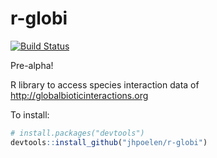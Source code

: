 r-globi
=======
[![Build Status](https://travis-ci.org/jhpoelen/r-globi.svg?branch=master)](https://travis-ci.org/jhpoelen/r-globi)

Pre-alpha!

R library to access species interaction data of http://globalbioticinteractions.org

To install:
```R
# install.packages("devtools")
devtools::install_github("jhpoelen/r-globi")
```

